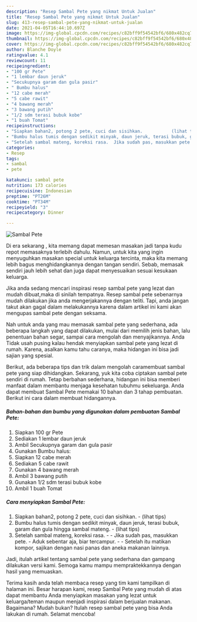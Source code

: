 ```yaml
---
description: "Resep Sambal Pete yang nikmat Untuk Jualan"
title: "Resep Sambal Pete yang nikmat Untuk Jualan"
slug: 413-resep-sambal-pete-yang-nikmat-untuk-jualan
date: 2021-04-05T16:44:10.697Z
image: https://img-global.cpcdn.com/recipes/c82bff9f54542bf6/680x482cq70/sambal-pete-foto-resep-utama.jpg
thumbnail: https://img-global.cpcdn.com/recipes/c82bff9f54542bf6/680x482cq70/sambal-pete-foto-resep-utama.jpg
cover: https://img-global.cpcdn.com/recipes/c82bff9f54542bf6/680x482cq70/sambal-pete-foto-resep-utama.jpg
author: Blanche Doyle
ratingvalue: 4.1
reviewcount: 11
recipeingredient:
- "100 gr Pete"
- "1 lembar daun jeruk"
- "Secukupnya garam dan gula pasir"
- " Bumbu halus"
- "12 cabe merah"
- "5 cabe rawit"
- "4 bawang merah"
- "3 bawang putih"
- "1/2 sdm terasi bubuk kobe"
- "1 buah Tomat"
recipeinstructions:
- "Siapkan bahan2, potong 2 pete, cuci dan sisihkan.           (lihat tips)"
- "Bumbu halus tumis dengan sedikit minyak, daun jeruk, terasi bubuk, garam dan gula hingga sambal mateng.           (lihat tips)"
- "Setelah sambal mateng, koreksi rasa.  Jika sudah pas, masukkan pete. Aduk sebentar aja, biar tercampur.  Setelah itu matikan kompor, sajikan dengan nasi panas dan aneka makanan lainnya."
categories:
- Resep
tags:
- sambal
- pete

katakunci: sambal pete 
nutrition: 173 calories
recipecuisine: Indonesian
preptime: "PT26M"
cooktime: "PT34M"
recipeyield: "3"
recipecategory: Dinner

---
```



![Sambal Pete](https://img-global.cpcdn.com/recipes/c82bff9f54542bf6/680x482cq70/sambal-pete-foto-resep-utama.jpg)

Di era  sekarang , kita memang dapat memesan masakan jadi tanpa kudu repot memasaknya terlebih dahulu. Namun, untuk kita yang ingin menyuguhkan masakan special untuk keluarga tercinta, maka kita memang lebih bagus menghidangkannya dengan tangan sendiri. Sebab, memasak sendiri jauh lebih sehat dan juga dapat menyesuaikan sesuai kesukaan keluarga.

Jika anda sedang mencari inspirasi resep sambal pete yang lezat dan mudah dibuat,maka di sinilah tempatnya. Resep sambal pete  sebenarnya mudah dilakukan jika anda mengerjakannya dengan teliti. Tapi, anda jangan takut akan gagal dalam melakukannya 
karena dalam artikel ini kami akan mengupas sambal pete dengan seksama.  



Nah untuk anda yang mau memasak sambal pete yang sederhana, ada beberapa langkah yang dapat dilakukan, mulai dari memilih jenis bahan, lalu penentuan bahan segar, sampai cara mengolah dan menyajikannya. Anda Tidak usah pusing kalau hendak menyiapkan sambal pete yang lezat di rumah. Karena, asalkan kamu  tahu caranya, maka hidangan ini bisa jadi sajian yang spesial.

Berikut, ada beberapa tips dan trik dalam mengolah caramembuat sambal pete yang siap dihidangkan. Sekarang, yuk kita coba ciptakan sambal pete sendiri di rumah. Tetap berbahan sederhana, hidangan ini bisa memberi manfaat dalam membantu menjaga kesehatan tubuhmu sekeluarga. Anda dapat membuat Sambal Pete memakai 10 bahan dan 3 tahap pembuatan. Berikut ini cara dalam membuat hidangannya.

<!--inarticleads1-->

##### Bahan-bahan dan bumbu yang digunakan dalam pembuatan Sambal Pete:

1. Siapkan 100 gr Pete
1. Sediakan 1 lembar daun jeruk
1. Ambil Secukupnya garam dan gula pasir
1. Gunakan  Bumbu halus:
1. Siapkan 12 cabe merah
1. Sediakan 5 cabe rawit
1. Gunakan 4 bawang merah
1. Ambil 3 bawang putih
1. Gunakan 1/2 sdm terasi bubuk kobe
1. Ambil 1 buah Tomat




<!--inarticleads2-->

##### Cara menyiapkan Sambal Pete:

1. Siapkan bahan2, potong 2 pete, cuci dan sisihkan. -           (lihat tips)
1. Bumbu halus tumis dengan sedikit minyak, daun jeruk, terasi bubuk, garam dan gula hingga sambal mateng. -           (lihat tips)
1. Setelah sambal mateng, koreksi rasa. -  - Jika sudah pas, masukkan pete. - Aduk sebentar aja, biar tercampur. -  - Setelah itu matikan kompor, sajikan dengan nasi panas dan aneka makanan lainnya.




Jadi, itulah artikel tentang  sambal pete  yang sederhana dan gampang dilakukan versi kami. Semoga kamu mampu mempraktekkannya dengan hasil yang memuaskan. 

Terima kasih anda telah membaca resep yang tim kami tampilkan di halaman ini. Besar harapan kami, resep  Sambal Pete yang mudah di atas dapat membantu Anda menyiapkan masakan yang lezat untuk keluarga/teman maupun menjadi inspirasi dalam berjualan makanan. Bagaimana? Mudah bukan? Itulah resep sambal pete yang bisa Anda lakukan di rumah. Selamat mencoba!

